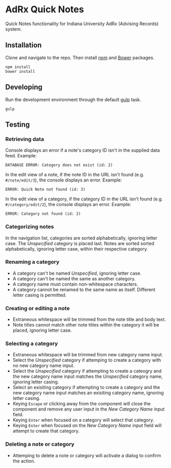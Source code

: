 # AdRx Quick Notes

Quick Notes functionality for Indiana University AdRx (Advising Records) system.

## Installation

Clone and navigate to the repo. Then install [npm](https://www.npmjs.com/) and [Bower](http://bower.io/) packages.

```
npm install
bower install
```

## Developing

Run the development environment through the default [gulp](http://gulpjs.com/) task.

```
gulp
```

## Testing

### Retrieving data

Console displays an error if a note's category ID isn't in the supplied data feed. Example:

```
DATABASE ERROR: Category does not exist (id: 2)
```

In the edit view of a note, if the note ID in the URL isn't found (e.g. `#/note/edit/3`), the console displays an error. Example:

```
ERROR: Quick Note not found (id: 3)
```

In the edit view of a category, if the category ID in the URL isn't found (e.g. `#/category/edit/2`), the console displays an error. Example:

```
ERROR: Category not found (id: 2)
```

### Categorizing notes

In the navigation list, categories are sorted alphabetically, ignoring letter case. The *Unspecified* category is placed last. Notes are sorted sorted alphabetically, ignoring letter case, within their respective category.

### Renaming a category

- A category can't be named *Unspecified*, ignoring letter case.
- A category can't be named the same as another category.
- A category name must contain non-whitespace characters.
- A category cannot be renamed to the same name as itself. Different letter casing is permitted.

### Creating or editing a note

- Extraneous whitespace will be trimmed from the note title and body text.
- Note titles cannot match other note titles within the category it will be placed, ignoring letter case.

### Selecting a category

- Extraneous whitespace will be trimmed from new category name input.
- Select the *Unspecified* category if attemping to create a category with no new category name input.
- Select the *Unspecified* category if attempting to create a cateogry and the new category name input matches the *Unspecified* category name, ignoring letter casing.
- Select an exisiting category if attempting to create a category and the new category name input matches an exisiting category name, ignoring letter casing.
- Keying `Escape` or clicking away from the component will close the component and remove any user input in the *New Category Name* input field.
- Keying `Enter` when focused on a category will select that category.
- Keying `Enter` when focused on the *New Category Name* input field will attempt to create that category.

### Deleting a note or category

- Attemping to delete a note or category will activate a dialog to confirm the action.
